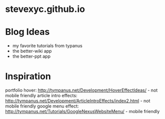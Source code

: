 stevexyc.github.io
==================


Blog Ideas
==========
- my favorite tutorials from typanus 
- the better-wiki app 
- the better-ppt app








Inspiration
===========
portfolio hover: http://tympanus.net/Development/HoverEffectIdeas/
	- not mobile friendly
article intro effects: http://tympanus.net/Development/ArticleIntroEffects/index2.html 
	- not mobile friendly
google menu effect: http://tympanus.net/Tutorials/GoogleNexusWebsiteMenu/
	- mobile friendly 
 
